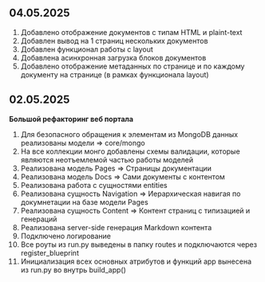## 04.05.2025
1. Добавлено отображение документов с типам HTML и plaint-text
2. Добавлен вывод на 1 страниц нескольких документов
3. Добавлен функционал работы с layout
4. Добавлена асинхронная загрузка блоков документов
5. Добавлено отображение метаданных по странице и по каждому документу на странице (в рамках функционала layout)

## 02.05.2025
**Большой рефакторинг веб портала**

1. Для безопасного обращения к элементам из MongoDB данных реализованы модели => core/mongo
2. На все коллекции монго добавлены схемы валидации, которые являются неотъемлемой частью работы моделей
3. Реализована модель Pages => Страницы документации
4. Реализована модель Docs => Сами документы с контентом
5. Реализована работа с сущностями entities
6. Реализована сущность Navigation => Иерархическая навигая по докумнетации на базе модели Pages
7. Реализована сущность Content => Контент страниц с типизацией и генераций
8. Реализована server-side генерация Markdown контента
9. Подключено логирование
10. Все роуты из run.py выведены в папку routes и подключаются через register_blueprint
11. Инициализация всех основных атрибутов и функций app вынесена из run.py во внутрь build_app()